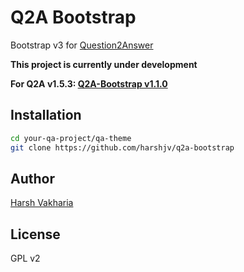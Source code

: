 # Q2A Bootstrap

Bootstrap v3 for [Question2Answer](http://www.question2answer.org)

**This project is currently under development**

**For Q2A v1.5.3: [Q2A-Bootstrap v1.1.0](https://github.com/harshjv/q2a-bootstrap/tree/v1.1.0)**


## Installation

```sh
cd your-qa-project/qa-theme
git clone https://github.com/harshjv/q2a-bootstrap
```


## Author

[Harsh Vakharia](http://twitter.com/harshjv)


## License

GPL v2
